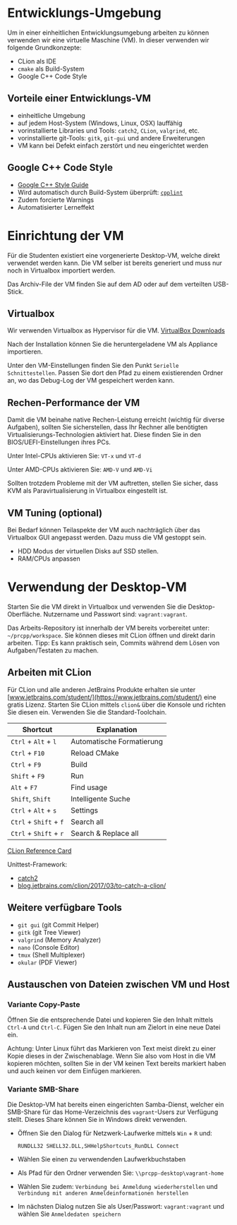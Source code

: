 Entwicklungs-Umgebung
=====================

Um in einer einheitlichen Entwicklungsumgebung arbeiten zu können
verwenden wir eine virtuelle Maschine (VM).
In dieser verwenden wir folgende Grundkonzepte:

* CLion als IDE
* `cmake` als Build-System
* Google C++ Code Style


Vorteile einer Entwicklungs-VM
------------------------------

* einheitliche Umgebung
* auf jedem Host-System (Windows, Linux, OSX) lauffähig
* vorinstallierte Libraries und Tools: `catch2`, `CLion`, `valgrind`, etc.
* vorinstallierte git-Tools: `gitk`, `git-gui` und andere Erweiterungen
* VM kann bei Defekt einfach zerstört und neu eingerichtet werden


Google C++ Code Style
---------------------

* [Google C++ Style Guide](https://google.github.io/styleguide/cppguide.html)
* Wird automatisch durch Build-System überprüft: [`cpplint`](https://github.com/cpplint/cpplint)
* Zudem forcierte Warnings
* Automatisierter Lerneffekt



Einrichtung der VM
==================

Für die Studenten existiert eine vorgenerierte Desktop-VM,
welche direkt verwendet werden kann.
Die VM selber ist bereits generiert
und muss nur noch in Virtualbox importiert werden.

Das Archiv-File der VM finden Sie auf dem AD oder auf dem verteilten USB-Stick.


Virtualbox
----------

Wir verwenden Virtualbox as Hypervisor für die VM.
[VirtualBox Downloads](https://www.virtualbox.org/wiki/Downloads)

Nach der Installation können Sie die heruntergeladene VM als Appliance importieren.

Unter den VM-Einstellungen finden Sie den Punkt `Serielle Schnittestellen`.
Passen Sie dort den Pfad zu einem existierenden Ordner an,
wo das Debug-Log der VM gespeichert werden kann.


Rechen-Performance der VM
-------------------------

Damit die VM beinahe native Rechen-Leistung erreicht (wichtig für diverse Aufgaben),
sollten Sie sicherstellen, dass Ihr Rechner alle benötigten Virtualisierungs-Technologien
aktiviert hat. Diese finden Sie in den BIOS/UEFI-Einstellungen ihres PCs.

Unter Intel-CPUs aktivieren Sie: `VT-x` und `VT-d`

Unter AMD-CPUs aktivieren Sie: `AMD-V` und `AMD-Vi`

Sollten trotzdem Probleme mit der VM auftretten,
stellen Sie sicher, dass KVM als Paravirtualisierung in Virtualbox eingestellt ist.


VM Tuning (optional)
---------

Bei Bedarf können Teilaspekte der VM auch nachträglich über das Virtualbox GUI
angepasst werden. Dazu muss die VM gestoppt sein.

* HDD Modus der virtuellen Disks auf SSD stellen.
* RAM/CPUs anpassen


Verwendung der Desktop-VM
=========================

Starten Sie die VM direkt in Virtualbox und verwenden Sie die Desktop-Oberfläche.
Nutzername und Passwort sind: `vagrant:vagrant`.

Das Arbeits-Repository ist innerhalb der VM bereits vorbereitet unter: `~/prcpp/workspace`.
Sie können dieses mit CLion öffnen und direkt darin arbeiten.
Tipp: Es kann praktisch sein, Commits während dem Lösen von Aufgaben/Testaten zu machen.


Arbeiten mit CLion
------------------

Für CLion und alle anderen JetBrains Produkte erhalten sie unter
[www.jetbrains.com/student/](https://www.jetbrains.com/student/) eine gratis
Lizenz. Starten Sie CLion mittels `clion&` über die Konsole und richten Sie
diesen ein. Verwenden Sie die Standard-Toolchain.

| Shortcut               | Explanation                      |
|---                     |---                               |
| `Ctrl` + `Alt` + `l`   | Automatische Formatierung        |
| `Ctrl` + `F10`         | Reload CMake                     |
| `Ctrl` + `F9`          | Build                            |
| `Shift` + `F9`         | Run                              |
| `Alt` + `F7`           | Find usage                       |
| `Shift`, `Shift`       | Intelligente Suche               |
| `Ctrl` + `Alt` + `s`   | Settings                         |
| `Ctrl` + `Shift` + `f` | Search all                       |
| `Ctrl` + `Shift` + `r` | Search & Replace all             |

[CLion Reference Card](https://resources.jetbrains.com/storage/products/clion/docs/CLion_ReferenceCard.pdf)

Unittest-Framework:

* [catch2](https://github.com/catchorg/Catch2)
* [blog.jetbrains.com/clion/2017/03/to-catch-a-clion/](https://blog.jetbrains.com/clion/2017/03/to-catch-a-clion/)


Weitere verfügbare Tools
------------------------

* `git gui` (git Commit Helper)
* `gitk` (git Tree Viewer)
* `valgrind` (Memory Analyzer)
* `nano` (Console Editor)
* `tmux` (Shell Multiplexer)
* `okular` (PDF Viewer)


Austauschen von Dateien zwischen VM und Host
--------------------------------------------


### Variante Copy-Paste

Öffnen Sie die entsprechende Datei und kopieren Sie den Inhalt mittels
`Ctrl-A` und `Ctrl-C`. Fügen Sie den Inhalt nun am Zielort in eine
neue Datei ein.

Achtung: Unter Linux führt das Markieren von Text meist direkt zu einer Kopie dieses
in der Zwischenablage. Wenn Sie also vom Host in die VM kopieren möchten,
sollten Sie in der VM keinen Text bereits markiert haben und auch keinen vor dem
Einfügen markieren.


### Variante SMB-Share

Die Desktop-VM hat bereits einen eingerichten Samba-Dienst,
welcher ein SMB-Share für das Home-Verzeichnis des `vagrant`-Users zur Verfügung stellt.
Dieses Share können Sie in Windows direkt verwenden.

* Öffnen Sie den Dialog für Netzwerk-Laufwerke mittels `Win` + `R` und:

  ~~~~~~
  RUNDLL32 SHELL32.DLL,SHHelpShortcuts_RunDLL Connect
  ~~~~~~

* Wählen Sie einen zu verwendenden Laufwerkbuchstaben
* Als Pfad für den Ordner verwenden Sie: `\\prcpp-desktop\vagrant-home`
* Wählen Sie zudem: `Verbindung bei Anmeldung wiederherstellen` und `Verbindung mit anderen Anmeldeinformationen herstellen`
* Im nächsten Dialog nutzen Sie als User/Passwort: `vagrant:vagrant` und wählen Sie `Anmeldedaten speichern`
